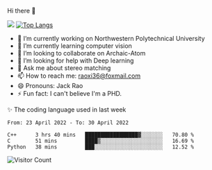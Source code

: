 Hi there 👋

![](https://github-readme-stats.vercel.app/api?username=Raohaocheng)
[![Top Langs](https://github-readme-stats.vercel.app/api/top-langs/?username=Raohaocheng&layout=compact)](https://github.com/anuraghazra/github-readme-stats)

- 🔭 I’m currently working on Northwestern Polytechnical University
- 🌱 I’m currently learning computer vision
- 👯 I’m looking to collaborate on Archaic-Atom
- 🤔 I’m looking for help with Deep learning
- 💬 Ask me about stereo matching
- 📫 How to reach me: raoxi36@foxmail.com
- 😄 Pronouns: Jack Rao
- ⚡ Fun fact: I can't believe I'm a PHD.

✨ The coding language used in last week
<!--START_SECTION:waka-->

```text
From: 23 April 2022 - To: 30 April 2022

C++      3 hrs 40 mins   █████████████████▓░░░░░░░   70.80 %
C        51 mins         ████▒░░░░░░░░░░░░░░░░░░░░   16.69 %
Python   38 mins         ███░░░░░░░░░░░░░░░░░░░░░░   12.52 %
```

<!--END_SECTION:waka-->

![Visitor Count](https://profile-counter.glitch.me/Raohaocheng/count.svg)
